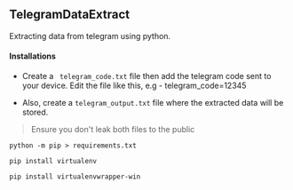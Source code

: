 ## TelegramDataExtract

Extracting data from telegram using python.

#### Installations

- Create a ``` telegram_code.txt``` file then add the telegram code sent to your device. Edit the file like this, e.g - telegram_code=12345

- Also, create a ```telegram_output.txt``` file where the extracted data will be stored. 

>Ensure you don't leak both files to the public

```
python -m pip > requirements.txt

pip install virtualenv

pip install virtualenvwrapper-win
```
